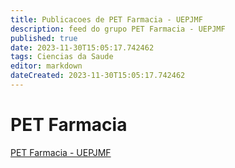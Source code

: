 ```yaml
---
title: Publicacoes de PET Farmacia - UEPJMF 
description: feed do grupo PET Farmacia - UEPJMF
published: true
date: 2023-11-30T15:05:17.742462
tags: Ciencias da Saude
editor: markdown
dateCreated: 2023-11-30T15:05:17.742462
---
```


# PET Farmacia
[PET Farmacia - UEPJMF](/grupo/215PETFarmaciaUEPJMF)